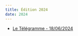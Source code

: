 ```yaml
---
title: Édition 2024
date: 2024
---
```


* [Le Télégramme - 18/06/2024](https://www.letelegramme.fr/finistere/saint-rivoal-29190/a-saint-rivoal-le-festival-claviers-dans-les-monts-a-affiche-complet-6606958.php)

